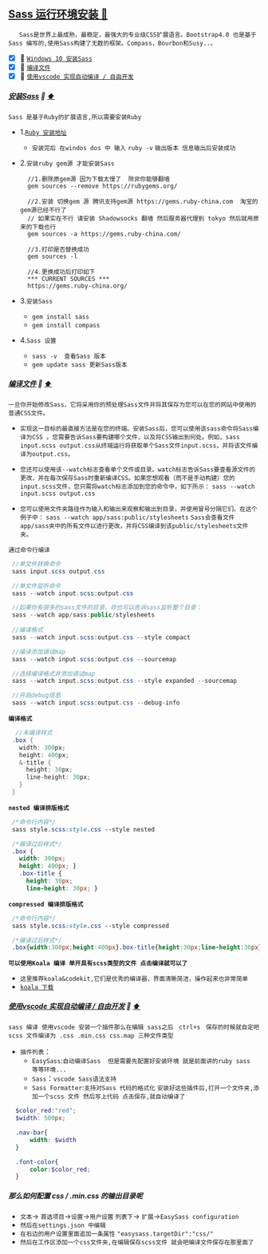 <a id="top" href="#top">Sass 运行环境安装  :maple_leaf:</a> 
----
`	Sass是世界上最成熟，最稳定，最强大的专业级CSS扩展语言。Bootstrap4.0 也是基于Sass 编写的,使用Sass构建了无数的框架。Compass，Bourbon和Susy..。`

- [x] :maple_leaf: <a href="#WindowsInstallSass">`Windows 10 安装Sass`</a>
- [x] :maple_leaf: <a href="#CodingFileSass">`编译文件`</a>
- [x] :maple_leaf: <a href="#vscodeUseSass">`使用vscode 实现自动编译 / 自由开发`</a>

#####  <a id="WindowsInstallSass" href="#WindowsInstallSass">安装Sass</a>  :star2: <a href="#top"> :arrow_up: </a>
`Sass 是基于Ruby的扩展语言,所以需要安装Ruby`
* 1.[`Ruby 安装地址`](http://rubyinstaller.org/downloads)
  * `安装完后 在windos dos 中 输入` `ruby -v` `输出版本 信息输出后安装成功`
* 2.`安装ruby gem源 才能安装Sass`

  ```shell
    //1.删除原gem源 因为下载太慢了  除非你能够翻墙
    gem sources --remove https://rubygems.org/

    //2.安装 切换gem 源 腾讯支持gem源 https://gems.ruby-china.com  淘宝的gem源已经不行了
    // 如果实在不行 请安装 Shadowsocks 翻墙 然后服务器代理到 tokyo 然后就用原来的下载也行
    gem sources -a https://gems.ruby-china.com/

    //3.打印是否替换成功
    gem sources -l

    //4.更换成功后打印如下
    *** CURRENT SOURCES ***
    https://gems.ruby-china.org/
  ```
* 3.`安装Sass`
  * `gem install sass`
  * `gem install compass`
* 4.`Sass 设置`
  * `sass -v  查看Sass 版本`
  * `gem update sass 更新Sass版本`
#####  <a id="CodingFileSass" href="#CodingFileSass">编译文件</a>  :star2: <a href="#top"> :arrow_up: </a>
`一旦你开始修改Sass，它将采用你的预处理Sass文件并将其保存为您可以在您的网站中使用的普通CSS文件。`
* `实现这一目标的最直接方法是在您的终端。安装Sass后，您可以使用该sass命令将Sass编译为CSS 。您需要告诉Sass要构建哪个文件，以及将CSS输出到何处。例如，sass input.scss output.css从终端运行将获取单个Sass文件input.scss，并将该文件编译为output.css。`

* `您还可以使用该--watch标志查看单个文件或目录。watch标志告诉Sass要查看源文件的更改，并在每次保存Sass时重新编译CSS。如果您想观看（而不是手动构建）您的input.scss文件，您只需将watch标志添加到您的命令中，如下所示：` `sass --watch input.scss output.css`

* `您可以使用文件夹路径作为输入和输出来观察和输出到目录，并使用冒号分隔它们。在这个例子中：` `sass --watch app/sass:public/stylesheets` `Sass会查看文件app/sass夹中的所有文件以进行更改，并将CSS编译到该public/stylesheets文件夹。`

`通过命令行编译`
```C#
 //单文件转换命令
 sass input.scss output.css

 //单文件监听命令
 sass --watch input.scss:output.css

 //如果你有很多的sass文件的目录，你也可以告诉sass监听整个目录：
 sass --watch app/sass:public/stylesheets
 
 //编译格式
 sass --watch input.scss:output.css --style compact

 //编译添加调试map
 sass --watch input.scss:output.css --sourcemap

 //选择编译格式并添加调试map
 sass --watch input.scss:output.css --style expanded --sourcemap

 //开启debug信息
 sass --watch input.scss:output.css --debug-info
```
**`编译格式`**
```C#
  //未编译样式
 .box {
   width: 300px;
   height: 400px;
   &-title {
     height: 30px;
     line-height: 30px;
   }
 }
```
**`nested 编译排版格式`**
```css
 /*命令行内容*/
 sass style.scss:style.css --style nested

 /*编译过后样式*/
 .box {
   width: 300px;
   height: 400px; }
   .box-title {
     height: 30px;
     line-height: 30px; }
```
**`compressed 编译排版格式`**
```css
 /*命令行内容*/
 sass style.scss:style.css --style compressed

 /*编译过后样式*/
 .box{width:300px;height:400px}.box-title{height:30px;line-height:30px}
```
**`可以使用Koala 编译 单开具有scss类型的文件 点击编译就可以了`** <br/>
* `这里推荐koala&codekit,它们是优秀的编译器，界面清晰简洁，操作起来也非常简单`
* [`koala 下载`](https://www.sass.hk/skill/koala-app.html)
#####  <a id="vscodeUseSass" href="#vscodeUseSass">使用vscode 实现自动编译 / 自由开发</a>  :star2: <a href="#top"> :arrow_up: </a>
`sass 编译 使用vscode 安装一个插件那么在编辑 sass之后 ` `ctrl+s ` `保存的时候就自定吧scss 文件编译为 .css .min.css css.map 三种文件类型`
* `插件列表`：
  * `EasySass`:`自动编译Sass  但是需要先配置好安装环境 就是前面讲的ruby sass 等等环境...`
  * `Sass`：`vscode Sass语法支持`
  * `Sass Formatter`:`支持对Sass 代码的格式化`
`安装好这些插件后,打开一个文件夹,添加一个scss 文件 然后写上代码 点击保存,就自动编译了`
```scss
  $color_red:"red";
  $width: 500px;

  .nav-bar{
      width: $width
  }

  .font-color{
      color:$color_red;
  }
```
##### 那么如何配置 css / .min.css 的输出目录呢
* `文本`-> `首选项目`->`设置`->`用户设置` `列表下`-> `扩展`->`EasySass configuration` 
* `然后在settings.json 中编辑`
* `在右边的用户设置里面追加一条属性` `"easysass.targetDir":"css/"`  
* `然后在工作区添加一个css文件夹,在编辑保存scss文件 就会吧编译文件保存在那里面了`


